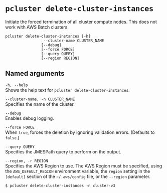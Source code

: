 # `pcluster delete-cluster-instances`<a name="pcluster.delete-cluster-instances-v3"></a>

Initiate the forced termination of all cluster compute nodes\. This does not work with AWS Batch clusters\.

```
pcluster delete-cluster-instances [-h] 
                 --cluster-name CLUSTER_NAME
                [--debug]
                [--force FORCE]
                [--query QUERY]
                [--region REGION]
```

## Named arguments<a name="pcluster-v3.delete-cluster-instances.namedargs"></a>

`-h, --help`  
Shows the help text for `pcluster delete-cluster-instances`\.

`--cluster-name, -n CLUSTER_NAME`  
Specifies the name of the cluster\.

`--debug`  
Enables debug logging\.

`--force FORCE`  
When `true`, forces the deletion by ignoring validation errors\. \(Defaults to `false`\.\)

`--query QUERY`  
Specifies the JMESPath query to perform on the output\.

`--region, -r REGION`  
Specifies the AWS Region to use\. The AWS Region must be specified, using the `AWS_DEFAULT_REGION` environment variable, the `region` setting in the `[default]` section of the `~/.aws/config` file, or the `--region` parameter\.

```
$ pcluster delete-cluster-instances -n cluster-v3
```